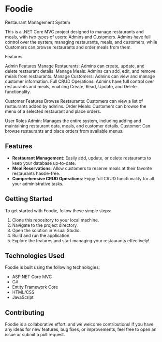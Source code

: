 
# Foodie

Restaurant Management System

This is a .NET Core MVC project designed to manage restaurants and meals, with two types of users: Admins and Customers. Admins have full control over the system, managing restaurants, meals, and customers, while Customers can browse restaurants and order meals from them.

Features


Admin Features
Manage Restaurants: Admins can create, update, and delete restaurant details.
Manage Meals: Admins can add, edit, and remove meals from restaurants.
Manage Customers: Admins can view and manage customer information.
Full CRUD Operations: Admins have full control over restaurants and meals, enabling Create, Read, Update, and Delete functionality.


Customer Features
Browse Restaurants: Customers can view a list of restaurants added by admins.
Order Meals: Customers can browse the menu of a selected restaurant and place orders.


User Roles
Admin: Manages the entire system, including adding and maintaining restaurant data, meals, and customer details.
Customer: Can browse restaurants and place orders from available menus.


## Features

- **Restaurant Management**: Easily add, update, or delete restaurants to keep your database up-to-date.
- **Meal Reservations**: Allow customers to reserve meals at their favorite restaurants hassle-free.
- **Comprehensive CRUD Operations**: Enjoy full CRUD functionality for all your administrative tasks.

## Getting Started

To get started with Foodie, follow these simple steps:

1. Clone this repository to your local machine.
2. Navigate to the project directory.
3. Open the solution in Visual Studio.
4. Build and run the application.
5. Explore the features and start managing your restaurants effectively!

## Technologies Used

Foodie is built using the following technologies:

- ASP.NET Core MVC
- C#
- Entity Framework Core
- HTML/CSS
- JavaScript

## Contributing

Foodie is a collaborative effort, and we welcome contributions! If you have any ideas for new features, bug fixes, or improvements, feel free to open an issue or submit a pull request.
